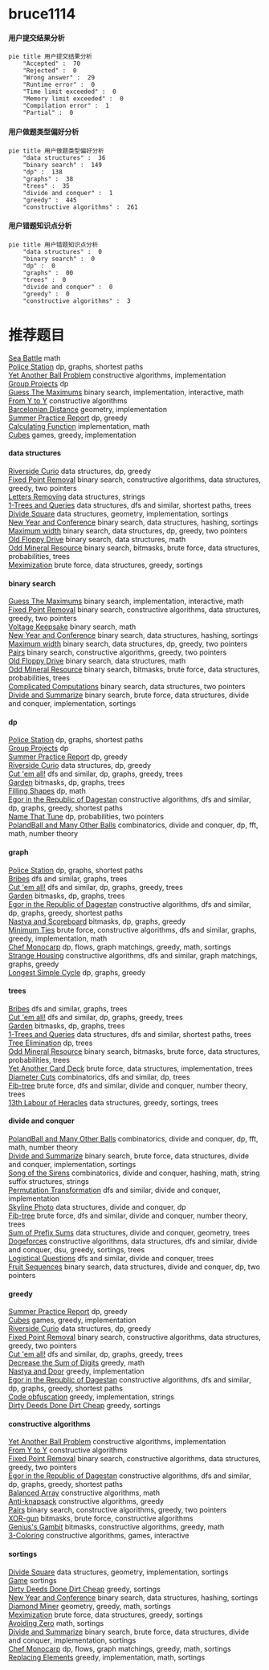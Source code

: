 # bruce1114
<!-- tabs:start -->
#### **用户提交结果分析**

```mermaid
pie title 用户提交结果分析
    "Accepted" :  70
    "Rejected" :  0
    "Wrong answer" :  29
    "Runtime error" :  0
    "Time limit exceeded" :  0
    "Memory limit exceeded" :  0
    "Compilation error" :  1
    "Partial" :  0
```
#### **用户做题类型偏好分析**

```mermaid
pie title 用户做题类型偏好分析
    "data structures" :  36
    "binary search" :  149
    "dp" :  138
    "graphs" :  38
    "trees" :  35
    "divide and conquer" :  1
    "greedy" :  445
    "constructive algorithms" :  261
```
#### **用户错题知识点分析**

```mermaid
pie title 用户错题知识点分析
    "data structures" :  0
    "binary search" :  0
    "dp" :  0
    "graphs" :  00
    "trees" :  0
    "divide and conquer" :  0
    "greedy" :  0
    "constructive algorithms" :  3
```
<!-- tabs:end -->
# 推荐题目
[Sea Battle](https://codeforces.com/contest/738/problem/D)		math		  
[Police Station](http://codeforces.com/problemset/problem/208/C)		dp,
                        graphs,
                        shortest paths		  
[Yet Another Ball Problem](http://codeforces.com/problemset/problem/1118/E)		constructive algorithms,
                        implementation		  
[Group Projects](http://codeforces.com/problemset/problem/626/F)		dp		  
[Guess The Maximums](http://codeforces.com/problemset/problem/1363/D)		binary search,
                        implementation,
                        interactive,
                        math		  
[From Y to Y](http://codeforces.com/problemset/problem/848/A)		constructive algorithms		  
[Barcelonian Distance](https://codeforces.com/contest/1078/problem/A)		geometry,
                        implementation		  
[Summer Practice Report](http://codeforces.com/problemset/problem/1076/F)		dp,
                        greedy		  
[Calculating Function](http://codeforces.com/problemset/problem/486/A)		implementation,
                        math		  
[Cubes](https://codeforces.com/contest/521/problem/B)		games,
                        greedy,
                        implementation		  
<!-- tabs:start -->
#### **data structures**
[Riverside Curio](http://codeforces.com/problemset/problem/924/C)		data structures,
                        dp,
                        greedy		  
[Fixed Point Removal](https://codeforces.com/contest/1405/problem/E)		binary search,
                        constructive algorithms,
                        data structures,
                        greedy,
                        two pointers		  
[Letters Removing](http://codeforces.com/problemset/problem/899/F)		data structures,
                        strings		  
[1-Trees and Queries](http://codeforces.com/problemset/problem/1304/E)		data structures,
                        dfs and similar,
                        shortest paths,
                        trees		  
[Divide Square](http://codeforces.com/problemset/problem/1401/E)		data structures,
                        geometry,
                        implementation,
                        sortings		  
[New Year and Conference](http://codeforces.com/problemset/problem/1284/D)		binary search,
                        data structures,
                        hashing,
                        sortings		  
[Maximum width](http://codeforces.com/problemset/problem/1492/C)		binary search,
                        data structures,
                        dp,
                        greedy,
                        two pointers		  
[Old Floppy Drive](http://codeforces.com/problemset/problem/1490/G)		binary search,
                        data structures,
                        math		  
[Odd Mineral Resource](http://codeforces.com/problemset/problem/1479/D)		binary search,
                        bitmasks,
                        brute force,
                        data structures,
                        probabilities,
                        trees		  
[Meximization](http://codeforces.com/problemset/problem/1497/A)		brute force,
                        data structures,
                        greedy,
                        sortings		  
#### **binary search**
[Guess The Maximums](http://codeforces.com/problemset/problem/1363/D)		binary search,
                        implementation,
                        interactive,
                        math		  
[Fixed Point Removal](https://codeforces.com/contest/1405/problem/E)		binary search,
                        constructive algorithms,
                        data structures,
                        greedy,
                        two pointers		  
[Voltage Keepsake](http://codeforces.com/problemset/problem/772/A)		binary search,
                        math		  
[New Year and Conference](http://codeforces.com/problemset/problem/1284/D)		binary search,
                        data structures,
                        hashing,
                        sortings		  
[Maximum width](http://codeforces.com/problemset/problem/1492/C)		binary search,
                        data structures,
                        dp,
                        greedy,
                        two pointers		  
[Pairs](http://codeforces.com/problemset/problem/1463/D)		binary search,
                        constructive algorithms,
                        greedy,
                        two pointers		  
[Old Floppy Drive](http://codeforces.com/problemset/problem/1490/G)		binary search,
                        data structures,
                        math		  
[Odd Mineral Resource](http://codeforces.com/problemset/problem/1479/D)		binary search,
                        bitmasks,
                        brute force,
                        data structures,
                        probabilities,
                        trees		  
[Complicated Computations](http://codeforces.com/problemset/problem/1436/E)		binary search,
                        data structures,
                        two pointers		  
[Divide and Summarize](http://codeforces.com/problemset/problem/1461/D)		binary search,
                        brute force,
                        data structures,
                        divide and conquer,
                        implementation,
                        sortings		  
#### **dp**
[Police Station](http://codeforces.com/problemset/problem/208/C)		dp,
                        graphs,
                        shortest paths		  
[Group Projects](http://codeforces.com/problemset/problem/626/F)		dp		  
[Summer Practice Report](http://codeforces.com/problemset/problem/1076/F)		dp,
                        greedy		  
[Riverside Curio](http://codeforces.com/problemset/problem/924/C)		data structures,
                        dp,
                        greedy		  
[Cut 'em all!](http://codeforces.com/problemset/problem/982/C)		dfs and similar,
                        dp,
                        graphs,
                        greedy,
                        trees		  
[Garden](http://codeforces.com/problemset/problem/152/E)		bitmasks,
                        dp,
                        graphs,
                        trees		  
[Filling Shapes](http://codeforces.com/problemset/problem/1182/A)		dp,
                        math		  
[Egor in the Republic of Dagestan](http://codeforces.com/problemset/problem/1407/E)		constructive algorithms,
                        dfs and similar,
                        dp,
                        graphs,
                        greedy,
                        shortest paths		  
[Name That Tune](http://codeforces.com/problemset/problem/498/B)		dp,
                        probabilities,
                        two pointers		  
[PolandBall and Many Other Balls](http://codeforces.com/problemset/problem/755/G)		combinatorics,
                        divide and conquer,
                        dp,
                        fft,
                        math,
                        number theory		  
#### **graph**
[Police Station](http://codeforces.com/problemset/problem/208/C)		dp,
                        graphs,
                        shortest paths		  
[Bribes](http://codeforces.com/problemset/problem/575/B)		dfs and similar,
                        graphs,
                        trees		  
[Cut 'em all!](http://codeforces.com/problemset/problem/982/C)		dfs and similar,
                        dp,
                        graphs,
                        greedy,
                        trees		  
[Garden](http://codeforces.com/problemset/problem/152/E)		bitmasks,
                        dp,
                        graphs,
                        trees		  
[Egor in the Republic of Dagestan](http://codeforces.com/problemset/problem/1407/E)		constructive algorithms,
                        dfs and similar,
                        dp,
                        graphs,
                        greedy,
                        shortest paths		  
[Nastya and Scoreboard](https://codeforces.com/contest/1341/problem/D)		bitmasks,
                        dp,
                        graphs,
                        greedy		  
[Minimum Ties](http://codeforces.com/problemset/problem/1487/C)		brute force,
                        constructive algorithms,
                        dfs and similar,
                        graphs,
                        greedy,
                        implementation,
                        math		  
[Chef Monocarp](http://codeforces.com/problemset/problem/1437/C)		dp,
                        flows,
                        graph matchings,
                        greedy,
                        math,
                        sortings		  
[Strange Housing](http://codeforces.com/problemset/problem/1470/D)		constructive algorithms,
                        dfs and similar,
                        graph matchings,
                        graphs,
                        greedy		  
[Longest Simple Cycle](http://codeforces.com/problemset/problem/1476/C)		dp,
                        graphs,
                        greedy		  
#### **trees**
[Bribes](http://codeforces.com/problemset/problem/575/B)		dfs and similar,
                        graphs,
                        trees		  
[Cut 'em all!](http://codeforces.com/problemset/problem/982/C)		dfs and similar,
                        dp,
                        graphs,
                        greedy,
                        trees		  
[Garden](http://codeforces.com/problemset/problem/152/E)		bitmasks,
                        dp,
                        graphs,
                        trees		  
[1-Trees and Queries](http://codeforces.com/problemset/problem/1304/E)		data structures,
                        dfs and similar,
                        shortest paths,
                        trees		  
[Tree Elimination](http://codeforces.com/problemset/problem/1276/D)		dp,
                        trees		  
[Odd Mineral Resource](http://codeforces.com/problemset/problem/1479/D)		binary search,
                        bitmasks,
                        brute force,
                        data structures,
                        probabilities,
                        trees		  
[Yet Another Card Deck](http://codeforces.com/problemset/problem/1511/C)		brute force,
                        data structures,
                        implementation,
                        trees		  
[Diameter Cuts](http://codeforces.com/problemset/problem/1499/F)		combinatorics,
                        dfs and similar,
                        dp,
                        trees		  
[Fib-tree](http://codeforces.com/problemset/problem/1491/E)		brute force,
                        dfs and similar,
                        divide and conquer,
                        number theory,
                        trees		  
[13th Labour of Heracles](http://codeforces.com/problemset/problem/1466/D)		data structures,
                        greedy,
                        sortings,
                        trees		  
#### **divide and conquer**
[PolandBall and Many Other Balls](http://codeforces.com/problemset/problem/755/G)		combinatorics,
                        divide and conquer,
                        dp,
                        fft,
                        math,
                        number theory		  
[Divide and Summarize](http://codeforces.com/problemset/problem/1461/D)		binary search,
                        brute force,
                        data structures,
                        divide and conquer,
                        implementation,
                        sortings		  
[Song of the Sirens](http://codeforces.com/problemset/problem/1466/G)		combinatorics,
                        divide and conquer,
                        hashing,
                        math,
                        string suffix structures,
                        strings		  
[Permutation Transformation](http://codeforces.com/problemset/problem/1490/D)		dfs and similar,
                        divide and conquer,
                        implementation		  
[Skyline Photo](https://codeforces.com/contest/1483/problem/C)		data structures,
                        divide and conquer,
                        dp		  
[Fib-tree](http://codeforces.com/problemset/problem/1491/E)		brute force,
                        dfs and similar,
                        divide and conquer,
                        number theory,
                        trees		  
[Sum of Prefix Sums](http://codeforces.com/problemset/problem/1303/G)		data structures,
                        divide and conquer,
                        geometry,
                        trees		  
[Dogeforces](http://codeforces.com/problemset/problem/1494/D)		constructive algorithms,
                        data structures,
                        dfs and similar,
                        divide and conquer,
                        dsu,
                        greedy,
                        sortings,
                        trees		  
[Logistical Questions](http://codeforces.com/problemset/problem/566/C)		dfs and similar,
                        divide and conquer,
                        trees		  
[Fruit Sequences](http://codeforces.com/problemset/problem/1428/F)		binary search,
                        data structures,
                        divide and conquer,
                        dp,
                        two pointers		  
#### **greedy**
[Summer Practice Report](http://codeforces.com/problemset/problem/1076/F)		dp,
                        greedy		  
[Cubes](https://codeforces.com/contest/521/problem/B)		games,
                        greedy,
                        implementation		  
[Riverside Curio](http://codeforces.com/problemset/problem/924/C)		data structures,
                        dp,
                        greedy		  
[Fixed Point Removal](https://codeforces.com/contest/1405/problem/E)		binary search,
                        constructive algorithms,
                        data structures,
                        greedy,
                        two pointers		  
[Cut 'em all!](http://codeforces.com/problemset/problem/982/C)		dfs and similar,
                        dp,
                        graphs,
                        greedy,
                        trees		  
[Decrease the Sum of Digits](http://codeforces.com/problemset/problem/1409/D)		greedy,
                        math		  
[Nastya and Door](http://codeforces.com/problemset/problem/1341/B)		greedy,
                        implementation		  
[Egor in the Republic of Dagestan](http://codeforces.com/problemset/problem/1407/E)		constructive algorithms,
                        dfs and similar,
                        dp,
                        graphs,
                        greedy,
                        shortest paths		  
[Code obfuscation](http://codeforces.com/problemset/problem/765/B)		greedy,
                        implementation,
                        strings		  
[Dirty Deeds Done Dirt Cheap](http://codeforces.com/problemset/problem/1148/D)		greedy,
                        sortings		  
#### **constructive algorithms**
[Yet Another Ball Problem](http://codeforces.com/problemset/problem/1118/E)		constructive algorithms,
                        implementation		  
[From Y to Y](http://codeforces.com/problemset/problem/848/A)		constructive algorithms		  
[Fixed Point Removal](https://codeforces.com/contest/1405/problem/E)		binary search,
                        constructive algorithms,
                        data structures,
                        greedy,
                        two pointers		  
[Egor in the Republic of Dagestan](http://codeforces.com/problemset/problem/1407/E)		constructive algorithms,
                        dfs and similar,
                        dp,
                        graphs,
                        greedy,
                        shortest paths		  
[Balanced Array](http://codeforces.com/problemset/problem/1343/B)		constructive algorithms,
                        math		  
[Anti-knapsack](http://codeforces.com/problemset/problem/1493/A)		constructive algorithms,
                        greedy		  
[Pairs](http://codeforces.com/problemset/problem/1463/D)		binary search,
                        constructive algorithms,
                        greedy,
                        two pointers		  
[XOR-gun](https://codeforces.com/contest/1456/problem/B)		bitmasks,
                        brute force,
                        constructive algorithms		  
[Genius's Gambit](http://codeforces.com/problemset/problem/1492/D)		bitmasks,
                        constructive algorithms,
                        greedy,
                        math		  
[3-Coloring](https://codeforces.com/contest/1504/problem/D)		constructive algorithms,
                        games,
                        interactive		  
#### **sortings**
[Divide Square](http://codeforces.com/problemset/problem/1401/E)		data structures,
                        geometry,
                        implementation,
                        sortings		  
[Game](http://codeforces.com/problemset/problem/984/A)		sortings		  
[Dirty Deeds Done Dirt Cheap](http://codeforces.com/problemset/problem/1148/D)		greedy,
                        sortings		  
[New Year and Conference](http://codeforces.com/problemset/problem/1284/D)		binary search,
                        data structures,
                        hashing,
                        sortings		  
[Diamond Miner](https://codeforces.com/contest/1496/problem/C)		geometry,
                        greedy,
                        math,
                        sortings		  
[Meximization](http://codeforces.com/problemset/problem/1497/A)		brute force,
                        data structures,
                        greedy,
                        sortings		  
[Avoiding Zero](http://codeforces.com/problemset/problem/1427/A)		math,
                        sortings		  
[Divide and Summarize](http://codeforces.com/problemset/problem/1461/D)		binary search,
                        brute force,
                        data structures,
                        divide and conquer,
                        implementation,
                        sortings		  
[Chef Monocarp](http://codeforces.com/problemset/problem/1437/C)		dp,
                        flows,
                        graph matchings,
                        greedy,
                        math,
                        sortings		  
[Replacing Elements](http://codeforces.com/problemset/problem/1473/A)		greedy,
                        implementation,
                        math,
                        sortings		  
<!-- tabs:end -->
